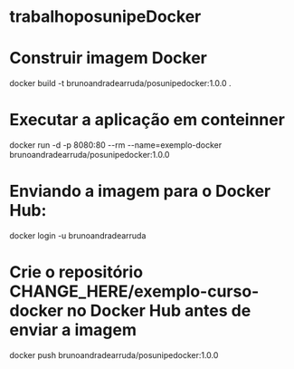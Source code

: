 # trabalhoposunipeDocker
 


# Construir imagem Docker

docker build -t brunoandradearruda/posunipedocker:1.0.0 .


# Executar a aplicação em conteinner

docker run -d -p 8080:80 --rm --name=exemplo-docker brunoandradearruda/posunipedocker:1.0.0

# Enviando a imagem para o Docker Hub:
 
docker login -u brunoandradearruda
 


# Crie o repositório CHANGE_HERE/exemplo-curso-docker no Docker Hub antes de enviar a imagem
 
docker push brunoandradearruda/posunipedocker:1.0.0
```




